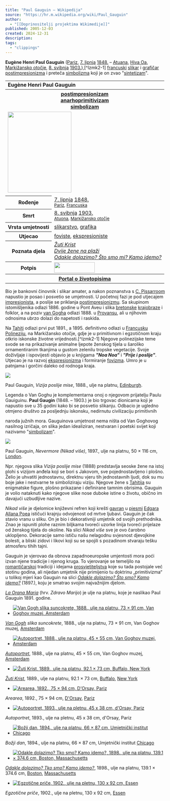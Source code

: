 ```yaml
---
title: "Paul Gauguin – Wikipedija"
source: "https://hr.m.wikipedia.org/wiki/Paul_Gauguin"
author:
  - "[[Doprinositelji projektima Wikimedije]]"
published: 2005-12-03
created: 2024-12-31
description:
tags:
  - "clippings"
---
```

**Eugène Henri Paul Gauguin** ([Pariz](https://hr.m.wikipedia.org/wiki/Pariz "Pariz"), [7\. lipnja](https://hr.m.wikipedia.org/wiki/7._lipnja "7. lipnja") [1848.](https://hr.m.wikipedia.org/wiki/1848. "1848.") – [Atuana](https://hr.m.wikipedia.org/w/index.php?title=Atuana&action=edit&redlink=1 "Atuana (stranica ne postoji)"), [Hiva Oa](https://hr.m.wikipedia.org/w/index.php?title=Hiva_Oa&action=edit&redlink=1 "Hiva Oa (stranica ne postoji)"), [Markižansko otočje](https://hr.m.wikipedia.org/wiki/Marki%C5%BEansko_oto%C4%8Dje "Markižansko otočje"), [8\. svibnja](https://hr.m.wikipedia.org/wiki/8._svibnja "8. svibnja") [1903.](https://hr.m.wikipedia.org/wiki/1903. "1903.")),[^lzmk2-1] [francuski](https://hr.m.wikipedia.org/wiki/Francuski "Francuski") [slikar](https://hr.m.wikipedia.org/wiki/Slikar "Slikar") i [grafičar](https://hr.m.wikipedia.org/wiki/Grafi%C4%8Dar "Grafičar") [postimpresionizma](https://hr.m.wikipedia.org/wiki/Postimpresionizam "Postimpresionizam") i preteča [simbolizma](https://hr.m.wikipedia.org/wiki/Simbolizam "Simbolizam") koji je on zvao "[sintetizam](https://hr.m.wikipedia.org/wiki/Sintetizam "Sintetizam")".

<table><tbody><tr><td colspan="2"><b>Eugène Henri Paul Gauguin</b></td></tr><tr><th colspan="2"><a href="https://hr.m.wikipedia.org/wiki/Postimpresionizam">postimpresionizam</a><br><a href="https://hr.m.wikipedia.org/wiki/Anarhoprimitivizam">anarhoprimitivizam</a><br><a href="https://hr.m.wikipedia.org/wiki/Simbolizam">simbolizam</a></th></tr><tr><td colspan="2"><span><a href="https://hr.m.wikipedia.org/wiki/Datoteka:Paul_Gauguin_1891.png"><img src="https://upload.wikimedia.org/wikipedia/commons/thumb/5/53/Paul_Gauguin_1891.png/200px-Paul_Gauguin_1891.png" width="200" height="255"></a></span><br><small></small></td></tr><tr><td colspan="2"></td></tr><tr><th>Rođenje</th><td><a href="https://hr.m.wikipedia.org/wiki/7._lipnja">7. lipnja</a> <a href="https://hr.m.wikipedia.org/wiki/1848.">1848.</a><br><small><a href="https://hr.m.wikipedia.org/wiki/Pariz">Pariz</a>, <a href="https://hr.m.wikipedia.org/wiki/Francuska">Francuska</a></small></td></tr><tr><th>Smrt</th><td><a href="https://hr.m.wikipedia.org/wiki/8._svibnja">8. svibnja</a> <a href="https://hr.m.wikipedia.org/wiki/1903.">1903.</a><br><small><a href="https://hr.m.wikipedia.org/w/index.php?title=Atuona&amp;action=edit&amp;redlink=1">Atuona</a>, <a href="https://hr.m.wikipedia.org/wiki/Marki%C5%BEansko_oto%C4%8Dje">Markižansko otočje</a></small></td></tr><tr><th>Vrsta umjetnosti</th><td><a href="https://hr.m.wikipedia.org/wiki/Slikarstvo">slikarstvo</a>, <a href="https://hr.m.wikipedia.org/wiki/Grafika">grafika</a></td></tr><tr><th>Utjecao</th><td><a href="https://hr.m.wikipedia.org/wiki/Fovizam">foviste</a>, <a href="https://hr.m.wikipedia.org/wiki/Ekspresionizam">ekspresioniste</a></td></tr><tr><th>Poznata djela</th><td><i><a href="https://hr.m.wikipedia.org/wiki/%C5%BDuti_Krist">Žuti Krist</a></i><br><i><a href="https://hr.m.wikipedia.org/w/index.php?title=Dvije_%C5%BEene_na_pla%C5%BEi&amp;action=edit&amp;redlink=1">Dvije žene na plaži</a></i><br><i><a href="https://hr.m.wikipedia.org/wiki/Odakle_dolazimo%3F_%C5%A0to_smo_mi%3F_Kamo_idemo%3F">Odakle dolazimo? Što smo mi? Kamo idemo?</a></i></td></tr><tr><th>Potpis</th><td><span><a href="https://hr.m.wikipedia.org/wiki/Datoteka:Paul_Gauguin_signature.png"><img src="https://upload.wikimedia.org/wikipedia/commons/thumb/d/de/Paul_Gauguin_signature.png/128px-Paul_Gauguin_signature.png" width="128" height="33"></a></span></td></tr><tr><th colspan="2"><a href="https://hr.m.wikipedia.org/wiki/Portal:%C5%BDivotopis">Portal o životopisima</a></th></tr></tbody></table>

Bio je bankovni činovnik i slikar amater, a nakon poznanstva s [C. Pissarroom](https://hr.m.wikipedia.org/wiki/Camille_Pissarro "Camille Pissarro") napustio je posao i posvetio se umjetnosti. U početnoj fazi je pod utjecajem [impresionista](https://hr.m.wikipedia.org/wiki/Impresionizam "Impresionizam"), a poslije se priklanja [postimpresionizmu](https://hr.m.wikipedia.org/wiki/Postimpresionizam "Postimpresionizam"). Sa skupinom istomišljenika odlazi 1886. godine u Pont Aveu i slika [bretonske](https://hr.m.wikipedia.org/wiki/Bretanja "Bretanja") [krajobraze](https://hr.m.wikipedia.org/wiki/Krajobraz "Krajobraz") i folklor, a na poziv [van Gogha](https://hr.m.wikipedia.org/wiki/Vincent_van_Gogh "Vincent van Gogh") odlazi 1888. u [Provansu](https://hr.m.wikipedia.org/wiki/Provansa "Provansa"), ali u njihovim odnosima ubrzo dolazi do napetosti i raskida.

Na [Tahiti](https://hr.m.wikipedia.org/wiki/Tahiti "Tahiti") odlazi prvi put 1891., a 1895. definitivno odlazi u [Francusku Polineziju](https://hr.m.wikipedia.org/wiki/Francuska_Polinezija "Francuska Polinezija"), na Markižansko otočje, gdje je u primitivnom i egzotičnom kraju otkrio iskonske životne vrijednosti.[^lzmk2-1] Njegove polinezijske teme svode se na prikazivanje animalne ljepote ženskog tijela u šaroliko ornamentiranim tkanjima u gustom zelenilu tropske vegetacije. Svoje doživljaje i ispovijesti objavio je u knjigama ***"Noa Noa"*** i ***"Prije i poslije"***. Utjecao je na razvoj [ekspresionizma](https://hr.m.wikipedia.org/wiki/Ekspresionizam "Ekspresionizam") i formiranje [fovizma](https://hr.m.wikipedia.org/wiki/Fovizam "Fovizam"). Umro je u patnjama i gorčini daleko od rodnoga kraja.

![](https://upload.wikimedia.org/wikipedia/commons/thumb/5/5e/Paul_Gauguin_137.jpg/250px-Paul_Gauguin_137.jpg)

Paul Gauguin, *Vizija poslije mise*, 1888., ulje na platnu, [Edinburgh](https://hr.m.wikipedia.org/wiki/Edinburgh "Edinburgh").

Legenda o Van Goghu je komplementarna onoj o njegovom prijatelju Paulu Gauiguinu. **Paul Gaugin** (1848. – 1903.) je bio trgovac dionicama koji je napustio sve u 35 godini kako bi se posvetio slikanju. Odbacio je ugledno otmjeno društvo za posljednju iskonsku, nedirnutu civilizaciju primitivnih

naroda južnih mora. Gauguinova umjetnost nema ništa od Van Goghovog nasilnog izričaja, on slika jedan idealiziran, nestvaran i poetski svijet koji nazivamo "[simbolizam](https://hr.m.wikipedia.org/wiki/Simbolizam "Simbolizam")".

![](https://upload.wikimedia.org/wikipedia/commons/thumb/9/9f/Paul_Gauguin_091.jpg/250px-Paul_Gauguin_091.jpg)

Paul Gauguin, *Nevermore (Nikad više)*, 1897., ulje na platnu, 50 × 116 cm, [London](https://hr.m.wikipedia.org/wiki/London "London").

Npr. njegova slika *Vizija poslije mise* (1888) predstavlja seoske žene na istoj plohi s vizijom anđela koji se bori s Jakovom, sve pojednostavljeno i plošno. Želio je uhvatiti jednostavnu, direktnu vjeru tih jednostavnih ljudi, dok su mu boje jake i nestvarne te simboliziraju viziju. Njegove žene s [Tahitija](https://hr.m.wikipedia.org/wiki/Tahiti "Tahiti") su enigmatske figure, plošno prikazane i definirane tamnim obrisima. Gauguin je volio nataknuti kako njegove slike nose duboke istine o životu, obično im davajući uzbudljive nazive.

*Nikad više* je djelomice književni refren koji krešti [gavran](https://hr.m.wikipedia.org/wiki/Gavran "Gavran") u [pjesmi](https://hr.m.wikipedia.org/wiki/Gavran_\(poema\) "Gavran (poema)") [Edgara Allana Poea](https://hr.m.wikipedia.org/wiki/Edgar_Allan_Poe "Edgar Allan Poe") ističući krajnju odvojenost od mrtve ljubavi. Gauguin je čak stavio vranu u sliku. On je bio i dekorativniji umjetnik od svojih prethodnika. Znao je ispuniti plohe raznim biljkama tvoreći uzorke linija tvoreći prijelaze od ženskog tijela do okoline. Na slici *Nikad više* sve je ovo čarobno uklopljeno. Dekoracije samo ističu našu nelagodnu svjesnost djevojkine bolesti, a bliski zidovi i likovi koji su se spojili s pozadinom stvaraju tešku atmosferu tihih tajni.

Gauguin je vjerovao da obnova zapadnoeuropske umjentosti mora poći izvan njene tradicije i njenog kruga. To vjerovanje se temeljilo na [romantičarskoj](https://hr.m.wikipedia.org/wiki/Romantizam "Romantizam") tradiciji i idejama [prosvjetiteljstva](https://hr.m.wikipedia.org/wiki/Prosvjetiteljstvo "Prosvjetiteljstvo") koje su tada postojale već stotinu godina, ali nijedan umjetnik nije primijenio tu doktrinu „primitivizma“ u tolikoj mjeri kao Gauguin na slici *[Odakle dolazimo? Što smo? Kamo idemo?](https://hr.m.wikipedia.org/wiki/Odakle_dolazimo%3F_%C5%A0to_smo%3F_Kamo_idemo%3F "Odakle dolazimo? Što smo? Kamo idemo?")* (1897.), koju je smatrao svojim najvažnijim djelom.

*[La Orana Maria](https://hr.m.wikipedia.org/wiki/La_Orana_Maria "La Orana Maria")* (hrv. *Zdravo Marijo*) je ulje na platnu, koje je naslikao Paul Gauguin 1891. godine.

- [![Van Gogh slika suncokrete, 1888., ulje na platnu, 73 × 91 cm, Van Goghov muzej, Amsterdam](https://upload.wikimedia.org/wikipedia/commons/thumb/7/71/Paul_Gauguin_104.jpg/120px-Paul_Gauguin_104.jpg)](https://hr.m.wikipedia.org/wiki/Datoteka:Paul_Gauguin_104.jpg "Van Gogh slika suncokrete, 1888., ulje na platnu, 73 × 91 cm, Van Goghov muzej, Amsterdam")

*[Van Gogh](https://hr.m.wikipedia.org/wiki/Van_Gogh "Van Gogh") slika suncokrete*, 1888., ulje na platnu, 73 × 91 cm, Van Goghov muzej, [Amsterdam](https://hr.m.wikipedia.org/wiki/Amsterdam "Amsterdam")
- [![Autoportret, 1888., ulje na platnu, 45 × 55 cm, Van Goghov muzej, Amsterdam](https://upload.wikimedia.org/wikipedia/commons/thumb/c/cb/Paul_Gauguin_112.jpg/120px-Paul_Gauguin_112.jpg)](https://hr.m.wikipedia.org/wiki/Datoteka:Paul_Gauguin_112.jpg "Autoportret, 1888., ulje na platnu, 45 × 55 cm, Van Goghov muzej, Amsterdam")

*[Autoportret](https://hr.m.wikipedia.org/wiki/Autoportret "Autoportret")*, 1888., ulje na platnu, 45 × 55 cm, Van Goghov muzej, [Amsterdam](https://hr.m.wikipedia.org/wiki/Amsterdam "Amsterdam")
- [![Žuti Krist, 1889., ulje na platnu, 92.1 × 73 cm, Buffalo, New York](https://upload.wikimedia.org/wikipedia/commons/thumb/3/35/Gauguin_Il_Cristo_giallo.jpg/94px-Gauguin_Il_Cristo_giallo.jpg)](https://hr.m.wikipedia.org/wiki/Datoteka:Gauguin_Il_Cristo_giallo.jpg "Žuti Krist, 1889., ulje na platnu, 92.1 × 73 cm, Buffalo, New York")

*[Žuti Krist](https://hr.m.wikipedia.org/wiki/%C5%BDuti_Krist "Žuti Krist")*, 1889., ulje na platnu, 92.1 × 73 cm, [Buffalo](https://hr.m.wikipedia.org/w/index.php?title=Buffalo,_New_York&action=edit&redlink=1 "Buffalo, New York (stranica ne postoji)"), [New York](https://hr.m.wikipedia.org/wiki/New_York "New York")
- [![Arearea, 1892., 75 × 94 cm, D'Orsay, Pariz](https://upload.wikimedia.org/wikipedia/commons/thumb/d/dc/Arearea%2C_by_Paul_Gauguin.jpg/120px-Arearea%2C_by_Paul_Gauguin.jpg)](https://hr.m.wikipedia.org/wiki/Datoteka:Arearea,_by_Paul_Gauguin.jpg "Arearea, 1892., 75 × 94 cm, D'Orsay, Pariz")

*Arearea*, 1892., 75 × 94 cm, [D'Orsay](https://hr.m.wikipedia.org/wiki/D%27Orsay "D'Orsay"), [Pariz](https://hr.m.wikipedia.org/wiki/Pariz "Pariz")
- [![Autoportret, 1893., ulje na pletnu, 45 x 38 cm, d'Orsay, Pariz](https://upload.wikimedia.org/wikipedia/commons/thumb/4/4f/Paul_Gauguin_111.jpg/97px-Paul_Gauguin_111.jpg)](https://hr.m.wikipedia.org/wiki/Datoteka:Paul_Gauguin_111.jpg "Autoportret, 1893., ulje na pletnu, 45 x 38 cm, d'Orsay, Pariz")

*Autoportret*, 1893., ulje na pletnu, 45 x 38 cm, d'Orsay, Pariz
- [![Božji dan, 1894., ulje na platnu, 66 × 87 cm, Umjetnički institut Chicago](https://upload.wikimedia.org/wikipedia/commons/thumb/4/44/Paul_Gauguin_113.jpg/120px-Paul_Gauguin_113.jpg)](https://hr.m.wikipedia.org/wiki/Datoteka:Paul_Gauguin_113.jpg "Božji dan, 1894., ulje na platnu, 66 × 87 cm, Umjetnički institut Chicago")

*Božji dan*, 1894., ulje na platnu, 66 × 87 cm, Umjetnički institut [Chicago](https://hr.m.wikipedia.org/wiki/Chicago "Chicago")
- [![Odakle dolazimo? Tko smo? Kamo idemo?, 1898., ulje na platnu, 139.1 × 374.6 cm, Boston, Massachusetts](https://upload.wikimedia.org/wikipedia/commons/thumb/a/a0/Gauguin_Da_dove_veniamo.jpg/120px-Gauguin_Da_dove_veniamo.jpg)](https://hr.m.wikipedia.org/wiki/Datoteka:Gauguin_Da_dove_veniamo.jpg "Odakle dolazimo? Tko smo? Kamo idemo?, 1898., ulje na platnu, 139.1 × 374.6 cm, Boston, Massachusetts")

*[Odakle dolazimo? Tko smo? Kamo idemo?](https://hr.m.wikipedia.org/wiki/Odakle_dolazimo%3F_Tko_smo%3F_Kamo_idemo%3F "Odakle dolazimo? Tko smo? Kamo idemo?")*, 1898., ulje na platnu, 139.1 × 374.6 cm, [Boston](https://hr.m.wikipedia.org/wiki/Boston "Boston"), [Massachusetts](https://hr.m.wikipedia.org/wiki/Massachusetts "Massachusetts")
- [![Egzotične priče, 1902., ulje na pletnu, 130 x 92 cm, Essen](https://upload.wikimedia.org/wikipedia/commons/thumb/7/7f/Paul_Gauguin_-_Contes_barbares_%281902%29.jpg/81px-Paul_Gauguin_-_Contes_barbares_%281902%29.jpg)](https://hr.m.wikipedia.org/wiki/Datoteka:Paul_Gauguin_-_Contes_barbares_\(1902\).jpg "Egzotične priče, 1902., ulje na pletnu, 130 x 92 cm, Essen")

*Egzotične priče*, 1902., ulje na pletnu, 130 x 92 cm, [Essen](https://hr.m.wikipedia.org/wiki/Essen "Essen")